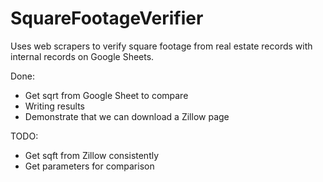 # SquareFootageVerifier
Uses web scrapers to verify square footage from real estate records with internal records on Google Sheets.

Done:
* Get sqrt from Google Sheet to compare
* Writing results
* Demonstrate that we can download a Zillow page

TODO: 
* Get sqft from Zillow consistently
* Get parameters for comparison
